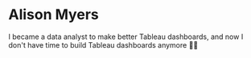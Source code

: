 # Alison Myers

I became a data analyst to make better Tableau dashboards, and now I don't have time to build Tableau dashboards anymore 🤷‍♀️

